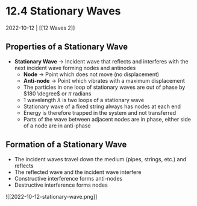 # 12.4 Stationary Waves
2022-10-12 | [[12 Waves 2]]

## Properties of a Stationary Wave
- **Stationary Wave** -> Incident wave that reflects and interferes with the next incident wave forming nodes and antinodes
	- **Node** -> Point which does not move (no displacement)
	- **Anti-node** -> Point which vibrates with a maximum displacement
	- The particles in one loop of stationary waves are out of phase by $180 \degree$ or $\pi$ radians
	- 1 wavelength $\lambda$ is two loops of a stationary wave
	- Stationary wave of a fixed string always has nodes at each end
	- Energy is therefore trapped in the system and not transferred
	- Parts of the wave between adjacent nodes are in phase, either side of a node are in anti-phase

## Formation of a Stationary Wave
- The incident waves travel down the medium (pipes, strings, etc.) and reflects
- The reflected wave and the incident wave interfere
- Constructive interference forms anti-nodes
- Destructive interference forms nodes

![[2022-10-12-stationary-wave.png]]